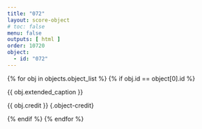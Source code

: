 ```yaml
---
title: "072"
layout: score-object
# toc: false
menu: false
outputs: [ html ]
order: 10720
object:
  - id: "072"
---
```


{% for obj in objects.object_list %}
{% if obj.id == object[0].id %}

{{ obj.extended_caption }}

{{ obj.credit }} {.object-credit}

{% endif %}
{% endfor %}
